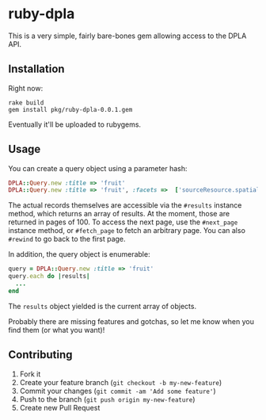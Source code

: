# ruby-dpla

This is a very simple, fairly bare-bones gem allowing access to the DPLA API.

## Installation

Right now:

```
rake build
gem install pkg/ruby-dpla-0.0.1.gem
```

Eventually it'll be uploaded to rubygems.

## Usage

You can create a query object using a parameter hash:

```ruby
DPLA::Query.new :title => 'fruit'
DPLA::Query.new :title => 'fruit', :facets =>  ['sourceResource.spatial.coordinates:42.3:-71:20mi', 'sourceResource.spatial.state']
```

The actual records themselves are accessible via the `#results` instance method, which returns an array of results. At the moment, those are returned in pages of 100. To access the next page, use the `#next_page` instance method, or `#fetch_page` to fetch an arbitrary page. You can also `#rewind` to go back to the first page.

In addition, the query object is enumerable:

```ruby
query = DPLA::Query.new :title => 'fruit'
query.each do |results|
  ...
end
```

The `results` object yielded is the current array of objects.

Probably there are missing features and gotchas, so let me know when you find them (or what you want)!

## Contributing

1. Fork it
2. Create your feature branch (`git checkout -b my-new-feature`)
3. Commit your changes (`git commit -am 'Add some feature'`)
4. Push to the branch (`git push origin my-new-feature`)
5. Create new Pull Request
